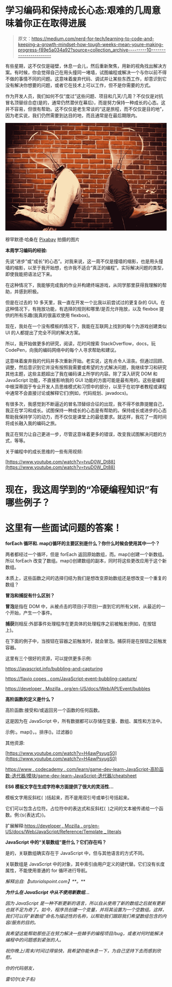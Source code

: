 # 学习编码和保持成长心态:艰难的几周意味着你正在取得进展

> 原文：<https://medium.com/nerd-for-tech/learning-to-code-and-keeping-a-growth-mindset-how-tough-weeks-mean-youre-making-progress-f89e5a034a92?source=collection_archive---------10----------------------->

有些星期，这不仅仅是碰壁，休息一会儿，然后重新聚焦，用新的视角找出解决方案。有时候，你会觉得自己在用头撞同一堵墙，试图编程或解决一个与你以前不得不做的事情不同的问题。这意味着废弃代码、调试并让某些东西工作，却意识到它没有解决你想要的问题，或者它在技术上可以工作，但不是你需要的方式。

作为开发人员，我们如何不仅“度过”这些问题、项目和几天/几周？不仅仅是对抗冒名顶替综合症(是的，通常仍然潜伏在幕后)，而是努力保持一种成长的心态。这并不容易，但很有帮助。这不仅仅是老生常谈的“这是旅程，而不仅仅是目的地”，因为老实说，我们仍然需要到达目的地，而且通常是在最后期限内。

![](img/9b4cc6b555f49732e2d64728a48617cf.png)

穆罕默德·哈桑在 [Pixabay](https://pixabay.com/users/mohamed_hassan-5229782/?utm_source=link-attribution&utm_medium=referral&utm_campaign=image&utm_content=3085367) 拍摄的图片

**本周学习编码的经验:**

先说“进步”或“成长”的心态”。对我来说，这一周不仅是撞墙的缩影，也是用头撞墙的缩影，以至于我开始想，也许我不适合“真正的编程”。实际解决问题的类型，即使我能把语法记下来。

在这种情况下，我能够完成我的作业并构建终端游戏，从同学那里获得我理解的帮助，并感到积极。

但是在过去的 10 多天里，我一直在开发一个比我以前尝试过的更复杂的 GUI。在这种情况下，有拖放功能，有选择的规则和哪里/是否允许拖放，以及 flexbox 提供的所有乐趣(我真的很喜欢使用 flexbox)。

现在，我处在一个没有模板的情况下，我能在互联网上找到的每个为游戏创建类似 UI 的人都提出了完全不同的解决方案。

所以，我开始做更多的研究，阅读，花时间搜索 StackOverflow，docs，玩 CodePen，向我的编码网络中的每个人寻求帮助和建议。

这意味着废弃我的代码并多次重新开始。老实说，这有点令人沮丧。但通过回顾、调整，然后意识到它并没有按照我需要或希望的方式解决问题，我继续学习和研究其他主题，这些主题超出了我在编码课上所学的内容。除了深入研究 DOM 和 JavaScript 功能，不直接影响我的 GUI 功能的方面可能是最有用的。这些是编程中根深蒂固于专业开发人员思维模式和习惯中的部分，以至于在初学者教程或课程中通常不会直接讨论或解释它们(例如，代码规划、javadocs)。

有很多次，我感觉到不断逼近的冒名顶替综合征的出现，我不得不依靠提醒自己，我正在学习和成长。试图保持一种成长的心态是有帮助的。保持成长或进步的心态帮助我保持学习的动力，而不仅仅是课堂上的最低要求。就这样，我花了一周时间将成长融入我的编码之旅。

我正在努力让自己更进一步，尽管这意味着更多的错误，改变我试图解决问题的方式，等等。

关于编程中的成长思维的一些有用视频:

[https://www.youtube.com/watch?v=tvuD0W_Dt88](https://www.youtube.com/watch?v=tvuD0W_Dt88)

# **现在，我这周学到的“冷硬编程知识”有哪些例子？**

# **这里有一些面试问题的答案！**

**forEach 循环和. map()循环的主要区别是什么？你什么时候会使用其中一个？**

两者都经过一个循环，但是 forEach 返回原始数组，而。map()创建一个新数组。所以 forEach 改变了数组。map()创建数组的副本，同时将这些更改应用于这个新数组。

本质上，这些函数之间的选择归结为我们是想改变原始数组还是想改变一个重复的数组？

**冒泡和捕捉有什么区别？**

**冒泡**是指在 DOM 中，从被点击的项目(子项目)一直到它的所有父树，从最近的一个开始，产生一个事件。

**捕获**则相反:外部事件处理程序在更具体的处理程序之前被触发(例如，在按钮上)。

在下面的例子中，当按钮在容器之前触发时，就会冒泡。捕获将是在按钮之前触发容器。

这里有三个很好的资源，可以提供更多示例:

https://javascript.info/bubbling-and-capturing

[https://flavio copes . com/JavaScript-event-bubbling-capture/](https://flaviocopes.com/javascript-event-bubbling-capturing/)

[https://developer . Mozilla . org/en-US/docs/Web/API/Event/bubbles](https://developer.mozilla.org/en-US/docs/Web/API/Event/bubbles)

**高阶函数的定义是什么？**

高阶函数:接受和/或返回另一个函数的任何函数。

这是因为在 JavaScript 中，所有数据都可以存储在变量、数组、属性和方法中。

示例:。map()，。排序()。过滤器()

其他资源:

[https://www.youtube.com/watch?v=H4awPsyugS0](https://www.youtube.com/watch?v=H4awPsyugS0)

[https://www . codecademy . com/learn/game-dev-learn-JavaScript-高阶函数-迭代器/模块/game-dev-learn-JavaScript-迭代器/cheatsheet](https://www.codecademy.com/learn/game-dev-learn-javascript-higher-order-functions-and-iterators/modules/game-dev-learn-javascript-iterators/cheatsheet)

**ES6 模板文字在生成字符串方面提供了很大的灵活性…**

模板文字用反斜杠(` `)括起来，而不是用双引号或单引号括起来。

它们可以包含占位符。占位符中的表达式和反斜杠(` `)之间的文本被传递给一个函数。例:(`${`表达式`}`)。

扩展解释:[https://developer . Mozilla . org/en-US/docs/Web/JavaScript/Reference/Template _ literals](https://developer.mozilla.org/en-US/docs/Web/JavaScript/Reference/Template_literals)

**JavaScript 中的“关联数组”是什么？它们存在吗？**

是的，关联数组确实存在于 JavaScript 中，但与其他语言的方式不同。

关联数组是 JavaScript 中的对象，其中索引由用户定义的键代替。它们没有长度属性，不能使用普通的 for 循环进行导航。

*解释出自:【tutorialspoint.com】[](https://www.tutorialspoint.com/what-are-associative-arrays-in-javascript#:~:text=Associative%20arrays%20are%20basically%20objects,traversed%20using%20normal%20for%20loop.)**。***

***为什么在 JavaScript 中从不使用新数组…***

*因为 JavaScript 是一种不断更新的语言，所以自从使用了新的数组之后就有更新也就不足为奇了。如今，程序员创建一个变量，并将其设置为一个空数组。这样，我们可以将“新数组”命名为描述性的名称，以帮助我们跟踪我们希望数组包含的内容/服务的目的。*

*我希望这能帮助那些正在努力解决一些棘手的编程项目/bug，或者对何时能解决编程中的问题感到紧张的人。*

*祝你晚上/周末/时间过得愉快，我希望你能休息一下，为自己坚持下去而感到欣慰。*

*你的代码朋友，*

*雷切尔(女子名)*